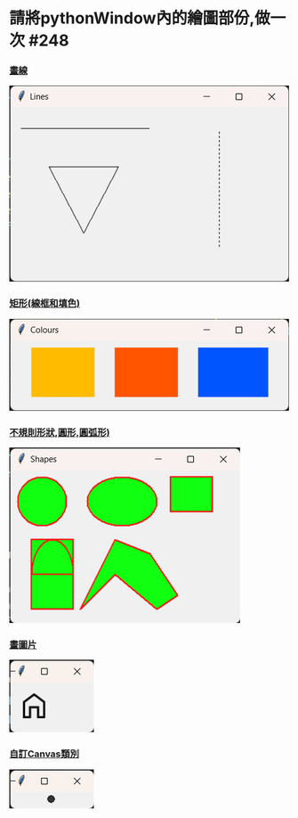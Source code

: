 # 請將pythonWindow內的繪圖部份,做一次 #248

### [畫線](pic1.py)
![](./img/pic1.png)

### [矩形(線框和填色)](pic2.py)
![](./img/pic2.png)

### [不規則形狀,圓形,圓弧形)](pic3.py)
![](./img/pic3.png)

### [畫圖片](pic4.py)
![](./img/pic4.png)

### [自訂Canvas類別](pic5.py)
![](./img/pic5.png)
